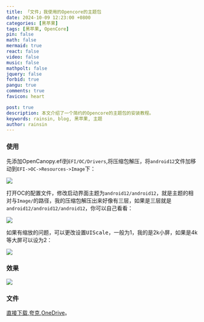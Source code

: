 ```yaml
---
title: 「文件」我使用的Opencore的主题包
date: 2024-10-09 12:23:00 +0800
categories: [黑苹果]
tags: [黑苹果, OpenCore]
pin: false
math: false
mermaid: true
react: false
video: false
music: false
mathpolt: false
jquery: false
forbid: true
pangu: true
comments: true
favicon: heart

post: true
description: 本文介绍了一个简约的Opencore的主题包的安装教程。
keywords: rainsin, blog, 黑苹果, 主题
author: rainsin
---
```


### 使用

先添加OpenCanopy.efi到`EFI/OC/Drivers`,将压缩包解压，将`android12`文件加移动到`EFI->OC->Resources->Image`下：

![](https://dlink.host/1drv/aHR0cHM6Ly8xZHJ2Lm1zL2kvcyFBb2VyMmNVNVNsT0ZpWUVRdUZnSVVkako4TWlfZ0E_ZT1kMUJtbDM.png)

打开OC的配置文件，修改<kbd>启动界面主题</kbd>为`android12/android12`，就是主题的相对与`Image/`的路径，我的压缩包解压出来好像有三层，如果是三层就是`android12/android12/android12`，你可以自己看看：

![](https://dlink.host/1drv/aHR0cHM6Ly8xZHJ2Lm1zL2kvcyFBb2VyMmNVNVNsT0ZpWUVQYUtmWHZ1cTNKQWFkQ0E_ZT0zZ1A5bE4.png)

如果有缩放的问题，可以更改设置<kbd>UIScale</kbd>，一般为1，我的是2k小屏，如果是4k等大屏可以设为2：

![](https://dlink.host/1drv/aHR0cHM6Ly8xZHJ2Lm1zL2kvcyFBb2VyMmNVNVNsT0ZpWUVUWXFBdEVrdnB5VWE0eEE_ZT1VT2RiRko.png)

### 效果

![](https://dlink.host/1drv/aHR0cHM6Ly8xZHJ2Lm1zL2kvcyFBb2VyMmNVNVNsT0ZpWUVTd0FrMFBLQUJvMFVUQ1E_ZT04RzhNOEM.png)

### 文件

[直接下载](https://source.rainsin.cn/mac/android12.7z),[夸克](https://pan.quark.cn/s/e352c32b3fda),[OneDrive](https://1drv.ms/u/s!Aoer2cU5SlOFiYBva71rTsGo23DIdw?e=hbHBLe)。

